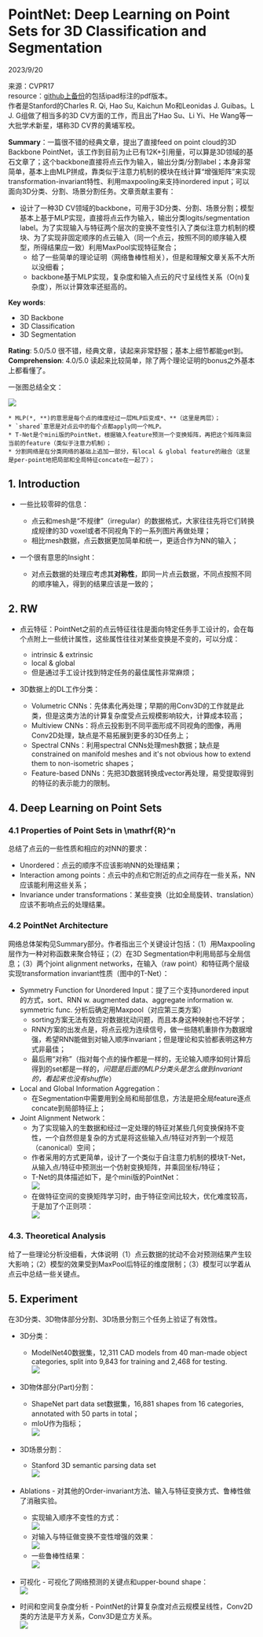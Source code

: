 # PointNet: Deep Learning on Point Sets for 3D Classification and Segmentation  

2023/9/20  

来源：CVPR17  
resource：[github上备份](https://github.com/YouCaiJun98/MyLibrary/blob/main/articles/CV/3D/Classification/%5BCVPR17%5DPointNet.pdf)的包括ipad标注的pdf版本。  
作者是Stanford的Charles R. Qi, Hao Su, Kaichun Mo和Leonidas J. Guibas。L J. G组做了相当多的3D CV方面的工作，而且出了Hao Su、Li Yi、He Wang等一大批学术新星，堪称3D CV界的黄埔军校。  

**Summary**：一篇很不错的经典文章，提出了直接feed on point cloud的3D Backbone PointNet，该工作到目前为止已有12K+引用量，可以算是3D领域的基石文章了；这个backbone直接将点云作为输入，输出分类/分割label；本身非常简单，基本上由MLP拼成，靠类似于注意力机制的模块在线计算“增强矩阵”来实现transformation-invariant特性、利用maxpooling来支持inordered input；可以面向3D分类、分割、场景分割任务。文章贡献主要有：  

* 设计了一种3D CV领域的backbone，可用于3D分类、分割、场景分割；模型基本上基于MLP实现，直接将点云作为输入，输出分类logits/segmentation label。为了实现输入与特征两个层次的变换不变性引入了类似注意力机制的模块、为了实现非固定顺序的点云输入（同一个点云，按照不同的顺序输入模型，所得结果应一致）利用MaxPool实现特征聚合；  
    * 给了一些简单的理论证明（网络鲁棒性相关），但是和理解文章关系不大所以没细看；  
    * backbone基于MLP实现，复杂度和输入点云的尺寸呈线性关系（O(n)复杂度），所以计算效率还挺高的。  

**Key words**:  
* 3D Backbone  
* 3D Classification  
* 3D Segmentation    


**Rating**: 5.0/5.0 很不错，经典文章，读起来非常舒服；基本上细节都能get到。  
**Comprehension**: 4.0/5.0 读起来比较简单，除了两个理论证明的bonus之外基本上都看懂了。  

一张图总结全文：  

![](https://raw.githubusercontent.com/YouCaiJun98/MyPicBed/main/imgs/20230920230916.png)  

    * MLP(*, **)的意思是每个点的维度经过一层MLP后变成*、**（这里是两层）；  
    * `shared`意思是对点云中的每个点都apply同一个MLP。  
    * T-Net是个mini版的PointNet，根据输入feature预测一个变换矩阵，再把这个矩阵乘回当前的feature（类似于注意力机制）；  
    * 分割网络是在分类网络的基础上追加一部分，有local & global feature的融合（这里是per-point地把局部和全局特征concate在一起了）；  

## 1. Introduction  
* 一些比较零碎的信息：  
    * 点云和mesh是“不规律”（irregular）的数据格式，大家往往先将它们转换成规律的3D voxel或者不同视角下的一系列图片再做处理；  
    * 相比mesh数据，点云数据更加简单和统一，更适合作为NN的输入；  

* 一个很有意思的Insight：  
    * 对点云数据的处理应考虑其**对称性**，即同一片点云数据，不同点按照不同的顺序输入，得到的结果应该是一致的；  

## 2. RW  
* 点云特征：PointNet之前的点云特征往往是面向特定任务手工设计的，会在每个点附上一些统计属性，这些属性往往对某些变换是不变的，可以分成：  
    * intrinsic & extrinsic  
    * local & global  
    * 但是通过手工设计找到特定任务的最佳属性非常麻烦；  

* 3D数据上的DL工作分类：  
    * Volumetric CNNs：先体素化再处理；早期的用Conv3D的工作就是此类，但是这类方法的计算复杂度受点云规模影响较大，计算成本较高；  
    * Multiview CNNs：将点云投影到不同平面形成不同视角的图像，再用Conv2D处理，缺点是不易拓展到更多的3D任务上；  
    * Spectral CNNs：利用spectral CNNs处理mesh数据；缺点是constrained on manifold meshes and it's not obvious how to extend them to non-isometric shapes；  
    * Feature-based DNNs：先把3D数据转换成vector再处理，易受提取得到的特征的表示能力的限制。  

## 4. Deep Learning on Point Sets  
### 4.1 Properties of Point Sets in \mathrf{R}^n  
总结了点云的一些性质和相应的对NN的要求：  
* Unordered：点云的顺序不应该影响NN的处理结果；  
* Interaction among points：点云中的点和它附近的点之间存在一些关系，NN应该能利用这些关系；  
* Invariance under transformations：某些变换（比如全局旋转、translation）应该不影响点云的处理结果。    

### 4.2 PointNet Architecture  
网络总体架构见Summary部分。作者指出三个关键设计包括：（1）用Maxpooling层作为一种对称函数来聚合特征；（2）在3D Segmentation中利用局部与全局信息；（3）两个joint alignment networks，在输入（raw point）和特征两个层级实现transformation invariant性质（图中的T-Net）：  
* Symmetry Function for Unordered Input：提了三个支持unordered input的方式，sort、RNN w. augmented data、aggregate information w. symmetric func. 分析后确定用Maxpool（对应第三类方案）  
    * sorting方案无法有效应对数据扰动问题，而且本身这种映射也不好学；  
    * RNN方案的出发点是，将点云视为连续信号，做一些随机重排作为数据增强，希望RNN能做到对输入顺序invariant；但是理论和实验都表明这种方式非最佳；  
    * 最后用“对称”（指对每个点的操作都是一样的，无论输入顺序如何计算后得到的set都是一样的，*问题是后面的MLP分类头是怎么做到invariant的，看起来也没有shuffle*）
* Local and Global Information Aggregation：  
    * 在Segmentation中需要用到全局和局部信息，方法是把全局feature逐点concate到局部特征上；  
* Joint Alignment Network：    
    * 为了实现输入的生数据和经过一定处理的特征对某些几何变换保持不变性，一个自然但是复杂的方式是将这些输入点/特征对齐到一个规范（canonical）空间；  
    * 作者采用的方式更简单，设计了一个类似于自注意力机制的模块T-Net，从输入点/特征中预测出一个仿射变换矩阵，并乘回坐标/特征；  
    * T-Net的具体描述如下，是个mini版的PointNet：  
    ![](https://raw.githubusercontent.com/YouCaiJun98/MyPicBed/main/imgs/20230920235146.png)  
    * 在做特征空间的变换矩阵学习时，由于特征空间比较大，优化难度较高，于是加了个正则项：  
    ![](https://raw.githubusercontent.com/YouCaiJun98/MyPicBed/main/imgs/20230920235328.png)  

### 4.3. Theoretical Analysis  
给了一些理论分析没细看，大体说明（1）点云数据的扰动不会对预测结果产生较大影响；（2）模型的效果受到MaxPool后特征的维度限制；（3）模型可以学着从点云中总结一些关键点。  

## 5. Experiment  
在3D分类、3D物体部分分割、3D场景分割三个任务上验证了有效性。  
* 3D分类：  
    * ModelNet40数据集，12,311 CAD models from 40 man-made object categories, split into 9,843 for training and 2,468 for testing.  
    ![](https://raw.githubusercontent.com/YouCaiJun98/MyPicBed/main/imgs/20230920235837.png)  

* 3D物体部分(Part)分割：  
    * ShapeNet part data set数据集，16,881 shapes from 16 categories, annotated with 50 parts in total；  
    * mIoU作为指标；  
    ![](https://raw.githubusercontent.com/YouCaiJun98/MyPicBed/main/imgs/20230920235955.png)  

* 3D场景分割：  
    * Stanford 3D semantic parsing data set  
    ![](https://raw.githubusercontent.com/YouCaiJun98/MyPicBed/main/imgs/20230921000044.png)  

* Ablations - 对其他的Order-invariant方法、输入与特征变换方式、鲁棒性做了消融实验。  
    * 实现输入顺序不变性的方式：  
    ![](https://raw.githubusercontent.com/YouCaiJun98/MyPicBed/main/imgs/20230921000224.png)  
    * 对输入与特征做变换不变性增强的效果：  
    ![](https://raw.githubusercontent.com/YouCaiJun98/MyPicBed/main/imgs/20230921000324.png)  
    * 一些鲁棒性结果：  
    ![](https://raw.githubusercontent.com/YouCaiJun98/MyPicBed/main/imgs/20230921000352.png)  

* 可视化 - 可视化了网络预测的关键点和upper-bound shape：  
![](https://raw.githubusercontent.com/YouCaiJun98/MyPicBed/main/imgs/20230921000450.png)  

* 时间和空间复杂度分析 - PointNet的计算复杂度对点云规模呈线性，Conv2D类的方法是平方关系，Conv3D是立方关系。  
![](https://raw.githubusercontent.com/YouCaiJun98/MyPicBed/main/imgs/20230921000525.png)  


